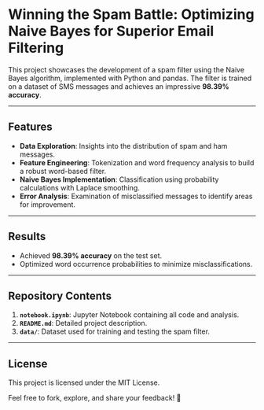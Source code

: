 # Winning the Spam Battle: Optimizing Naive Bayes for Superior Email Filtering  

This project showcases the development of a spam filter using the Naive Bayes algorithm, implemented with Python and pandas. The filter is trained on a dataset of SMS messages and achieves an impressive **98.39% accuracy**.  

---

## Features  
- **Data Exploration**: Insights into the distribution of spam and ham messages.  
- **Feature Engineering**: Tokenization and word frequency analysis to build a robust word-based filter.  
- **Naive Bayes Implementation**: Classification using probability calculations with Laplace smoothing.  
- **Error Analysis**: Examination of misclassified messages to identify areas for improvement.  

---

## Results  
- Achieved **98.39% accuracy** on the test set.  
- Optimized word occurrence probabilities to minimize misclassifications.  

---

## Repository Contents  
1. **`notebook.ipynb`**: Jupyter Notebook containing all code and analysis.  
2. **`README.md`**: Detailed project description.  
3. **`data/`**: Dataset used for training and testing the spam filter.  

---

## License  
This project is licensed under the MIT License.  

Feel free to fork, explore, and share your feedback! 🙌  
